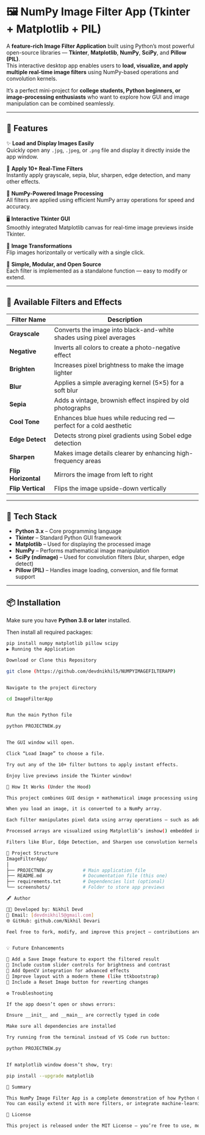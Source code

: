 # 🖼️ NumPy Image Filter App (Tkinter + Matplotlib + PIL)

A **feature-rich Image Filter Application** built using Python’s most powerful open-source libraries — **Tkinter**, **Matplotlib**, **NumPy**, **SciPy**, and **Pillow (PIL)**.  
This interactive desktop app enables users to **load, visualize, and apply multiple real-time image filters** using NumPy-based operations and convolution kernels.

It’s a perfect mini-project for **college students, Python beginners, or image-processing enthusiasts** who want to explore how GUI and image manipulation can be combined seamlessly.

---

## 🚀 Features

✨ **Load and Display Images Easily**  
Quickly open any `.jpg`, `.jpeg`, or `.png` file and display it directly inside the app window.

🎨 **Apply 10+ Real-Time Filters**  
Instantly apply grayscale, sepia, blur, sharpen, edge detection, and many other effects.

🧮 **NumPy-Powered Image Processing**  
All filters are applied using efficient NumPy array operations for speed and accuracy.

🖥️ **Interactive Tkinter GUI**  
Smoothly integrated Matplotlib canvas for real-time image previews inside Tkinter.

🔁 **Image Transformations**  
Flip images horizontally or vertically with a single click.

🧰 **Simple, Modular, and Open Source**  
Each filter is implemented as a standalone function — easy to modify or extend.

---

## 🎨 Available Filters and Effects

| Filter Name | Description |
|--------------|-------------|
| **Grayscale** | Converts the image into black-and-white shades using pixel averages |
| **Negative** | Inverts all colors to create a photo-negative effect |
| **Brighten** | Increases pixel brightness to make the image lighter |
| **Blur** | Applies a simple averaging kernel (5×5) for a soft blur |
| **Sepia** | Adds a vintage, brownish effect inspired by old photographs |
| **Cool Tone** | Enhances blue hues while reducing red — perfect for a cold aesthetic |
| **Edge Detect** | Detects strong pixel gradients using Sobel edge detection |
| **Sharpen** | Makes image details clearer by enhancing high-frequency areas |
| **Flip Horizontal** | Mirrors the image from left to right |
| **Flip Vertical** | Flips the image upside-down vertically |

---

## 🧩 Tech Stack

- **Python 3.x** – Core programming language  
- **Tkinter** – Standard Python GUI framework  
- **Matplotlib** – Used for displaying the processed image  
- **NumPy** – Performs mathematical image manipulation  
- **SciPy (ndimage)** – Used for convolution filters (blur, sharpen, edge detect)  
- **Pillow (PIL)** – Handles image loading, conversion, and file format support  

---

## 📦 Installation

Make sure you have **Python 3.8 or later** installed.

Then install all required packages:

```bash
pip install numpy matplotlib pillow scipy
▶️ Running the Application

Download or Clone this Repository

git clone (https://github.com/devdnikhil5/NUMPYIMAGEFILTERAPP)


Navigate to the project directory

cd ImageFilterApp


Run the main Python file

python PROJECTNEW.py


The GUI window will open.

Click “Load Image” to choose a file.

Try out any of the 10+ filter buttons to apply instant effects.

Enjoy live previews inside the Tkinter window!

🧠 How It Works (Under the Hood)

This project combines GUI design + mathematical image processing using Python:

When you load an image, it is converted to a NumPy array.

Each filter manipulates pixel data using array operations — such as addition, subtraction, multiplication, and convolution.

Processed arrays are visualized using Matplotlib’s imshow() embedded in a Tkinter frame.

Filters like Blur, Edge Detection, and Sharpen use convolution kernels applied via scipy.ndimage.convolve().

📁 Project Structure
ImageFilterApp/
│
├── PROJECTNEW.py           # Main application file
├── README.md               # Documentation file (this one)
├── requirements.txt        # Dependencies list (optional)
└── screenshots/            # Folder to store app previews

🖋️ Author

👨‍💻 Developed by: Nikhil Devd
📧 Email: [devdnikhil5@gmail.com]
🌐 GitHub: github.com/Nikhil Devari

Feel free to fork, modify, and improve this project — contributions are always welcome!


💡 Future Enhancements

🔹 Add a Save Image feature to export the filtered result
🔹 Include custom slider controls for brightness and contrast
🔹 Add OpenCV integration for advanced effects
🔹 Improve layout with a modern theme (like ttkbootstrap)
🔹 Include a Reset Image button for reverting changes

⚙️ Troubleshooting

If the app doesn’t open or shows errors:

Ensure __init__ and __main__ are correctly typed in code

Make sure all dependencies are installed

Try running from the terminal instead of VS Code run button:

python PROJECTNEW.py


If matplotlib window doesn’t show, try:

pip install --upgrade matplotlib

🏁 Summary

This NumPy Image Filter App is a complete demonstration of how Python GUI development and matrix-based image processing can work together.
You can easily extend it with more filters, or integrate machine-learning models for smart effects.

🩵 License

This project is released under the MIT License — you’re free to use, modify, and share it for personal or educational use.
